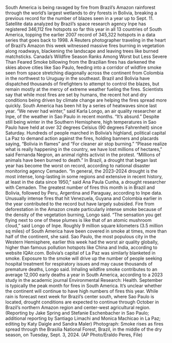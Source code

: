 South America is being ravaged by fire from Brazil’s Amazon rainforest through the world’s largest wetlands to dry forests in Bolivia, breaking a previous record for the number of blazes seen in a year up to Sept. 11.
Satellite data analyzed by Brazil’s space research agency Inpe has registered 346,112 fire hotspots so far this year in all 13 countries of South America, topping the earlier 2007 record of 345,322 hotspots in a data series that goes back to 1998.
A Reuters photographer traveling in the heart of Brazil’s Amazon this week witnessed massive fires burning in vegetation along roadways, blackening the landscape and leaving trees like burned matchsticks.
Canada’s Wildfire Season Ranks Among Worst but Less Severe Than Feared
Smoke billowing from the Brazilian fires has darkened the skies above cities like Sao Paulo, feeding into a corridor of wildfire smoke seen from space stretching diagonally across the continent from Colombia in the northwest to Uruguay in the southeast.
Brazil and Bolivia have dispatched thousands of firefighters to attempt to control the blazes, but remain mostly at the mercy of extreme weather fueling the fires.
Scientists say that while most fires are set by humans, the recent hot and dry conditions being driven by climate change are helping the fires spread more quickly. South America has been hit by a series of heatwaves since last year.
“We never had winter,” said Karla Longo, an air quality researcher at Inpe, of the weather in Sao Paulo in recent months. “It’s absurd.”
Despite still being winter in the Southern Hemisphere, high temperatures in Sao Paulo have held at over 32 degrees Celsius (90 degrees Fahrenheit) since Saturday.
Hundreds of people marched in Bolivia’s highland, political capital La Paz to demand action against the fires, holding banners and placards saying, “Bolivia in flames” and “For cleaner air stop burning.”
“Please realize what is really happening in the country, we have lost millions of hectares,” said Fernanda Negron, an animal rights activist in the protest. “Millions of animals have been burned to death.”
In Brazil, a drought that began last year has become the worst on record, according to national disaster monitoring agency Cemaden.
“In general, the 2023-2024 drought is the most intense, long-lasting in some regions and extensive in recent history, at least in the data since 1950,” said Ana Paula Cunha, a drought researcher with Cemaden.
The greatest number of fires this month is in Brazil and Bolivia, followed by Peru, Argentina and Paraguay, according to Inpe data. Unusually intense fires that hit Venezuela, Guyana and Colombia earlier in the year contributed to the record but have largely subsided.
Fire from deforestation in the Amazon create particularly intense smoke because of the density of the vegetation burning, Longo said.
“The sensation you get flying next to one of these plumes is like that of an atomic mushroom cloud,” said Longo of Inpe.
Roughly 9 million square kilometers (3.5 million sq miles) of South America have been covered in smoke at times, more than half of the continent, she said.
Sao Paulo, the most populous city in the Western Hemisphere, earlier this week had the worst air quality globally, higher than famous pollution hotspots like China and India, according to website IQAir.com. Bolivia’s capital of La Paz was similarly blanketed in smoke.
Exposure to the smoke will drive up the number of people seeking hospital treatment for respiratory issues and may cause thousands of premature deaths, Longo said.
Inhaling wildfire smoke contributes to an average 12,000 early deaths a year in South America, according to a 2023 study in the academic journal Environmental Research: Health.
September is typically the peak month for fires in South America. It’s unclear whether the continent will continue to have high numbers of fires this year.
While rain is forecast next week for Brazil’s center south, where Sao Paulo is located, drought conditions are expected to continue through October in Brazil’s northern Amazon region and center-west agricultural region.
(Reporting by Jake Spring and Stefanie Eschenbacher in Sao Paulo; additional reporting by Santiago Limachi and Monica Machicao in La Paz; editing by Katy Daigle and Sandra Maler)
Photograph: Smoke rises as fires spread through the Brasilia National Forest, Brazil, in the middle of the dry season, on Tuesday, Sept. 3, 2024. (AP Photo/Eraldo Peres, File)